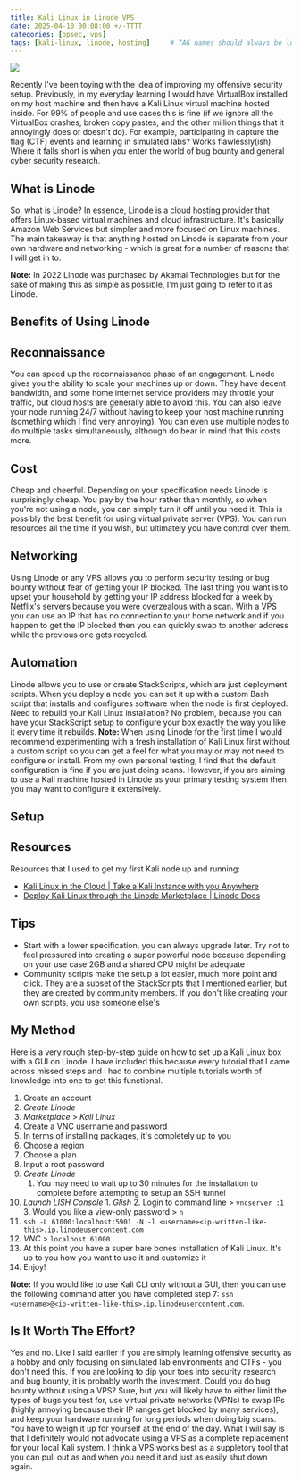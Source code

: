 ```yaml
---
title: Kali Linux in Linode VPS
date: 2025-04-10 00:08:00 +/-TTTT
categories: [opsec, vps]
tags: [kali-linux, linode, hosting]     # TAG names should always be lowercase
---
```


![](https://res.cloudinary.com/djo6idowf/image/upload/v1744238834/7181e9fc416d5efe46f317221c87a361a381c032385bfba8_bzw62c.png)

Recently I've been toying with the idea of improving my offensive security setup. Previously, in my everyday learning I would have VirtualBox installed on my host machine and then have a Kali Linux virtual machine hosted inside. For 99% of people and use cases this is fine (if we ignore all the VirtualBox crashes, broken copy pastes, and the other million things that it annoyingly does or doesn't do). For example, participating in capture the flag (CTF) events and learning in simulated labs? Works flawlessly(ish). Where it falls short is when you enter the world of bug bounty and general cyber security research.

## What is Linode

So, what is Linode? In essence, Linode is a cloud hosting provider that offers Linux-based virtual machines and cloud infrastructure. It's basically Amazon Web Services but simpler and more focused on Linux machines. The main takeaway is that anything hosted on Linode is separate from your own hardware and networking - which is great for a number of reasons that I will get in to.

**Note:** In 2022 Linode was purchased by Akamai Technologies but for the sake of making this as simple as possible, I'm just going to refer to it as Linode.

## Benefits of Using Linode

## Reconnaissance

You can speed up the reconnaissance phase of an engagement. Linode gives you the ability to scale your machines up or down. They have decent bandwidth, and some home internet service providers may throttle your traffic, but cloud hosts are generally able to avoid this. You can also leave your node running 24/7 without having to keep your host machine running (something which I find very annoying). You can even use multiple nodes to do multiple tasks simultaneously, although do bear in mind that this costs more.

## Cost

Cheap and cheerful. Depending on your specification needs Linode is surprisingly cheap. You pay by the hour rather than monthly, so when you're not using a node, you can simply turn it off until you need it. This is possibly the best benefit for using virtual private server (VPS). You can run resources all the time if you wish, but ultimately you have control over them.

## Networking

Using Linode or any VPS allows you to perform security testing or bug bounty without fear of getting your IP blocked. The last thing you want is to upset your household by getting your IP address blocked for a week by Netflix's servers because you were overzealous with a scan. With a VPS you can use an IP that has no connection to your home network and if you happen to get the IP blocked then you can quickly swap to another address while the previous one gets recycled.

## Automation

Linode allows you to use or create StackScripts, which are just deployment scripts. When you deploy a node you can set it up with a custom Bash script that installs and configures software when the node is first deployed. Need to rebuild your Kali Linux installation? No problem, because you can have your StackScript setup to configure your box exactly the way you like it every time it rebuilds. **Note:** When using Linode for the first time I would recommend experimenting with a fresh installation of Kali Linux first without a custom script so you can get a feel for what you may or may not need to configure or install. From my own personal testing, I find that the default configuration is fine if you are just doing scans. However, if you are aiming to use a Kali machine hosted in Linode as your primary testing system then you may want to configure it extensively.

## Setup

## Resources

Resources that I used to get my first Kali node up and running:

*   [Kali Linux in the Cloud | Take a Kali Instance with you Anywhere](https://www.youtube.com/watch?v=Oox2hF4SZLU)
*   [Deploy Kali Linux through the Linode Marketplace | Linode Docs](https://www.linode.com/docs/marketplace-docs/guides/kali-linux/)

## Tips

*   Start with a lower specification, you can always upgrade later. Try not to feel pressured into creating a super powerful node because depending on your use case 2GB and a shared CPU might be adequate
*   Community scripts make the setup a lot easier, much more point and click. They are a subset of the StackScripts that I mentioned earlier, but they are created by community members. If you don't like creating your own scripts, you use someone else's

## My Method

Here is a very rough step-by-step guide on how to set up a Kali Linux box with a GUI on Linode. I have included this because every tutorial that I came across missed steps and I had to combine multiple tutorials worth of knowledge into one to get this functional.

1.  Create an account
2.  _Create Linode_
3.  _Marketplace_ \> _Kali Linux_
4.  Create a VNC username and password
5.  In terms of installing packages, it's completely up to you
6.  Choose a region
7.  Choose a plan
8.  Input a root password
9.  _Create Linode_
    1.  You may need to wait up to 30 minutes for the installation to complete before attempting to setup an SSH tunnel
10.  _Launch LISH Console_
    1.  _Glish_
    2.  Login to command line > `vncserver :1`
    3.  Would you like a view-only password > `n`
11.  `ssh -L 61000:localhost:5901 -N -l <username><ip-written-like-this>.ip.linodeusercontent.com`
12.  _VNC_ \> `localhost:61000`
13.  At this point you have a super bare bones installation of Kali Linux. It's up to you how you want to use it and customize it
14.  Enjoy!

**Note:** If you would like to use Kali CLI only without a GUI, then you can use the following command after you have completed step 7: `ssh <username>@<ip-written-like-this>.ip.linodeusercontent.com`.

## Is It Worth The Effort?

Yes and no. Like I said earlier if you are simply learning offensive security as a hobby and only focusing on simulated lab environments and CTFs - you don't need this. If you are looking to dip your toes into security research and bug bounty, it is probably worth the investment. Could you do bug bounty without using a VPS? Sure, but you will likely have to either limit the types of bugs you test for, use virtual private networks (VPNs) to swap IPs (highly annoying because their IP ranges get blocked by many services), and keep your hardware running for long periods when doing big scans. You have to weigh it up for yourself at the end of the day. What I will say is that I definitely would not advocate using a VPS as a complete replacement for your local Kali system. I think a VPS works best as a suppletory tool that you can pull out as and when you need it and just as easily shut down again.